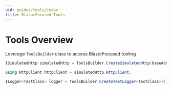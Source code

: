```yaml
---
uid: guides/tools/index
title: BlazorFocused Tools
---
```


# Tools Overview

Leverage `ToolsBuilder` class to access BlazorFocused tooling

```csharp
ISimulatedHttp simulatedHttp = ToolsBuilder.CreateSimulatedHttp(baseAddress);

using HttpClient httpClient = simulatedHttp.HttpClient;
```

```csharp
ILogger<TestClass> logger = ToolsBuilder.CreateTestLogger<TestClass>();
```
